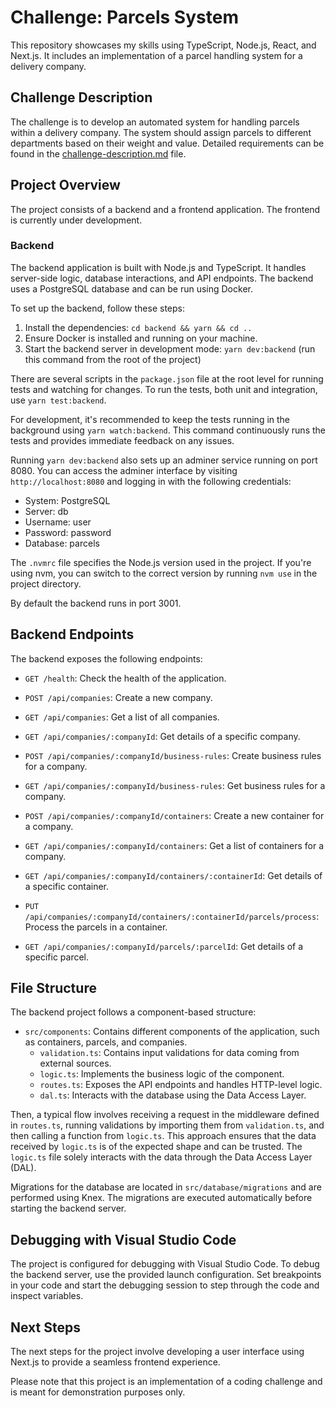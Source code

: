 # Challenge: Parcels System

This repository showcases my skills using TypeScript, Node.js, React, and Next.js. It includes an implementation of a parcel handling system for a delivery company.

## Challenge Description

The challenge is to develop an automated system for handling parcels within a delivery company. The system should assign parcels to different departments based on their weight and value. Detailed requirements can be found in the [challenge-description.md](challenge-description.md) file.

## Project Overview

The project consists of a backend and a frontend application. The frontend is currently under development.

### Backend

The backend application is built with Node.js and TypeScript. It handles server-side logic, database interactions, and API endpoints. The backend uses a PostgreSQL database and can be run using Docker.

To set up the backend, follow these steps:

1. Install the dependencies: `cd backend && yarn && cd ..`
2. Ensure Docker is installed and running on your machine.
3. Start the backend server in development mode: `yarn dev:backend` (run this command from the root of the project)

There are several scripts in the `package.json` file at the root level for running tests and watching for changes. To run the tests, both unit and integration, use `yarn test:backend`.

For development, it's recommended to keep the tests running in the background using `yarn watch:backend`. This command continuously runs the tests and provides immediate feedback on any issues.

Running `yarn dev:backend` also sets up an adminer service running on port 8080. You can access the adminer interface by visiting `http://localhost:8080` and logging in with the following credentials:

- System: PostgreSQL
- Server: db
- Username: user
- Password: password
- Database: parcels

The `.nvmrc` file specifies the Node.js version used in the project. If you're using nvm, you can switch to the correct version by running `nvm use` in the project directory.

By default the backend runs in port 3001.

## Backend Endpoints

The backend exposes the following endpoints:

- `GET /health`: Check the health of the application.

- `POST /api/companies`: Create a new company.
- `GET /api/companies`: Get a list of all companies.
- `GET /api/companies/:companyId`: Get details of a specific company.

- `POST /api/companies/:companyId/business-rules`: Create business rules for a company.
- `GET /api/companies/:companyId/business-rules`: Get business rules for a company.

- `POST /api/companies/:companyId/containers`: Create a new container for a company.
- `GET /api/companies/:companyId/containers`: Get a list of containers for a company.
- `GET /api/companies/:companyId/containers/:containerId`: Get details of a specific container.

- `PUT /api/companies/:companyId/containers/:containerId/parcels/process`: Process the parcels in a container.
- `GET /api/companies/:companyId/parcels/:parcelId`: Get details of a specific parcel.

## File Structure

The backend project follows a component-based structure:

- `src/components`: Contains different components of the application, such as containers, parcels, and companies.
  - `validation.ts`: Contains input validations for data coming from external sources.
  - `logic.ts`: Implements the business logic of the component.
  - `routes.ts`: Exposes the API endpoints and handles HTTP-level logic.
  - `dal.ts`: Interacts with the database using the Data Access Layer.

Then, a typical flow involves receiving a request in the middleware defined in `routes.ts`, running validations by importing them from `validation.ts`, and then calling a function from `logic.ts`. This approach ensures that the data received by `logic.ts` is of the expected shape and can be trusted. The `logic.ts` file solely interacts with the data through the Data Access Layer (DAL).

Migrations for the database are located in `src/database/migrations` and are performed using Knex. The migrations are executed automatically before starting the backend server.

## Debugging with Visual Studio Code

The project is configured for debugging with Visual Studio Code. To debug the backend server, use the provided launch configuration. Set breakpoints in your code and start the debugging session to step through the code and inspect variables.

## Next Steps

The next steps for the project involve developing a user interface using Next.js to provide a seamless frontend experience.

Please note that this project is an implementation of a coding challenge and is meant for demonstration purposes only.
